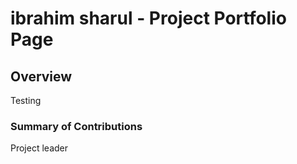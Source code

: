 # ibrahim sharul - Project Portfolio Page

## Overview
Testing

### Summary of Contributions
Project leader